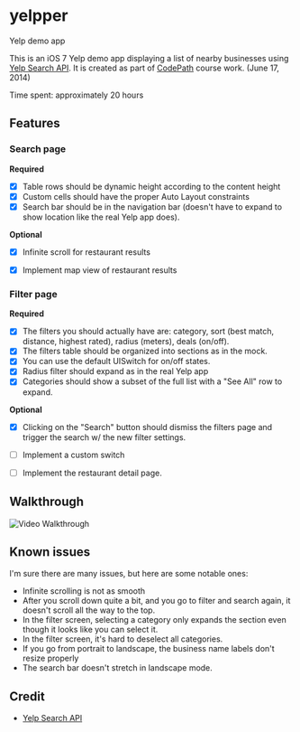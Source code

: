 yelpper
========
Yelp demo app

This is an iOS 7 Yelp demo app displaying a list of nearby businesses using [Yelp Search API](http://www.yelp.com/developers/documentation/v2/search_api). It is created as part of [CodePath](http://codepath.com/) course work. (June 17, 2014)

Time spent: approximately 20 hours

Features
--------

### Search page
__Required__
- [x] Table rows should be dynamic height according to the content height
- [x] Custom cells should have the proper Auto Layout constraints
- [x] Search bar should be in the navigation bar (doesn't have to expand to show location like the real Yelp app does).

__Optional__
- [x] Infinite scroll for restaurant results
- [x] Implement map view of restaurant results


### Filter page
__Required__
- [x] The filters you should actually have are: category, sort (best match, distance, highest rated), radius (meters), deals (on/off).
- [x] The filters table should be organized into sections as in the mock.
- [x] You can use the default UISwitch for on/off states.
- [x] Radius filter should expand as in the real Yelp app
- [x] Categories should show a subset of the full list with a "See All" row to expand.

__Optional__
- [x] Clicking on the "Search" button should dismiss the filters page and trigger the search w/ the new filter settings.
- [ ] Implement a custom switch
- [ ] Implement the restaurant detail page.


Walkthrough
------------
![Video Walkthrough](yelpper-walkthrough.gif)


Known issues
------------
I'm sure there are many issues, but here are some notable ones:
- Infinite scrolling is not as smooth
- After you scroll down quite a bit, and you go to filter and search again, it doesn't scroll all the way to the top.
- In the filter screen, selecting a category only expands the section even though it looks like you can select it.
- In the filter screen, it's hard to deselect all categories.
- If you go from portrait to landscape, the business name labels don't resize properly
- The search bar doesn't stretch in landscape mode.


Credit
---------
* [Yelp Search API](http://www.yelp.com/developers/documentation/v2/search_api)
